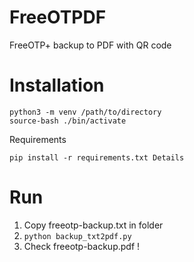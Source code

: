# FreeOTPDF
FreeOTP+ backup to PDF with QR code

# Installation
```
python3 -m venv /path/to/directory
source-bash ./bin/activate
```
Requirements
```
pip install -r requirements.txt Details
```

# Run

  1. Copy freeotp-backup.txt in folder
  2. ```python backup_txt2pdf.py```
  3. Check freeotp-backup.pdf !
